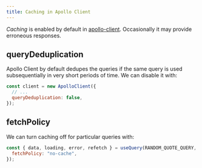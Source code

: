 ```yaml
---
title: Caching in Apollo Client
---
```


_Caching_ is enabled by default in [apollo-client](/Knowledge/GraphQL/apollo-client.md). Occasionally it may provide erroneous responses.

## queryDeduplication

Apollo Client by default dedupes the queries if the same query is used subsequentially in very short periods of time. We can disable it with:

```js
const client = new ApolloClient({
  // ...
  queryDeduplication: false,
});
```

## fetchPolicy

We can turn caching off for particular queries with:

```js
const { data, loading, error, refetch } = useQuery(RANDOM_QUOTE_QUERY, {
  fetchPolicy: "no-cache",
});
```
